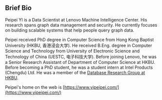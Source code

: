 ## Brief Bio

Peipei YI is a Data Scientist at Lenovo Machine Intelligence Center. His research spans graph data management and security. He currently focuses on building scalable systems that help people query graph data.

Peipei received PhD degree in Computer Science from Hong Kong Baptist University (HKBU, 香港浸会大学). He received B.Eng. degree in Computer Science and Technology from University of Electronic Science and Technology of China (UESTC, 电子科技大学). Before joining Lenovo, he was a Senior Research Assistant of Department of Computer Science at HKBU. Before becoming a PhD student, he was a student intern at Intel Products (Chengdu) Ltd. He was a member of the [Database Research Group at HKBU](https://www.comp.hkbu.edu.hk/~db/).

Peipei's home on the web is [https://www.yipeipei.com/](https://www.yipeipei.com/)
